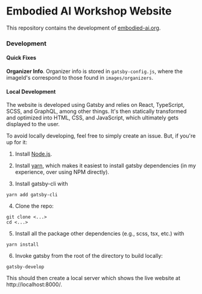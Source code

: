 # Embodied AI Workshop Website

This repository contains the development of [embodied-ai.org](https://embodied-ai.org/).

### Development

#### Quick Fixes

**Organizer Info**. Organizer info is stored in `gatsby-config.js`, where the imageId's correspond to those found in `images/organizers`.

#### Local Development

The website is developed using Gatsby and relies on React, TypeScript, SCSS, and GraphQL, among other things. It's then statically transformed and optimized into HTML, CSS, and JavaScript, which ultimately gets displayed to the user.

To avoid locally developing, feel free to simply create an issue. But, if you're up for it:

1. Install [Node.js](https://www.npmjs.com/get-npm).

2. Install [yarn](https://classic.yarnpkg.com/en/docs/install/#windows-stable), which makes it easiest to install gatsby dependencies (in my experience, over using NPM directly).

3. Install gatsby-cli with

```
yarn add gatsby-cli
```

4. Clone the repo:

```
git clone <...>
cd <...>
```

5. Install all the package other dependencies (e.g., scss, tsx, etc.) with

```
yarn install
```

6. Invoke gatsby from the root of the directory to build locally:

```
gatsby-develop
```

This should then create a local server which shows the live website at http://localhost:8000/.
